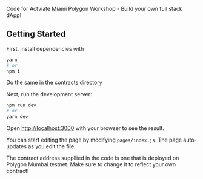 Code for Actviate Miami Polygon Workshop - Build your own full stack dApp!

## Getting Started

First, install dependencies with 

```bash
yarn
# or
npm i
```
Do the same in the contracts directory

Next, run the development server:

```bash
npm run dev
# or
yarn dev
```

Open [http://localhost:3000](http://localhost:3000) with your browser to see the result.

You can start editing the page by modifying `pages/index.js`. The page auto-updates as you edit the file.

The contract address suppllied in the code is one that is deployed on Polygon Mumbai testnet. Make sure to change it to reflect your own contract!